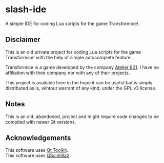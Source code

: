 # slash-ide
A simple IDE for coding Lua scripts for the game Transformice!.

## Disclaimer
This is an old private project for coding Lua scripts for the game Transformice! with the help of simple autocomplete feature.

Transformice is a game developed by the company [Atelier 801](http://transformice.com/about-us/index.php). I have no affiliation with their company nor with any of their projects.

This project is available here in the hope it can be useful but is simply distributed as is, wihtout warrant of any kind, under the GPL v3 license.

## Notes
This is an old, abandoned, project and might require code changes to be compiled with newer Qt versions.

## Acknowledgements
This software uses [Qt Toolkit](https://www.qt.io).  
This software uses [QScintilla2](https://www.riverbankcomputing.com/software/qscintilla/intro).
